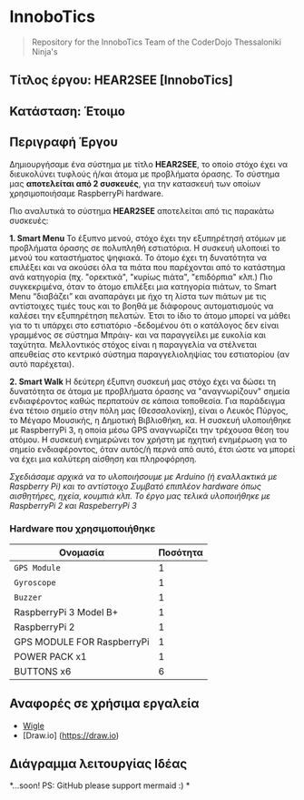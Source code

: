 # InnoboTics

> Repository for the InnoboTics Team of the CoderDojo Thessaloniki Ninja's
## Τίτλος έργου: HEAR2SEE [InnoboTics]
## Κατάσταση: Έτοιμο

## Περιγραφή Έργου

Δημιουργήσαμε ένα σύστημα με τίτλο **HEAR2SEE**, το οποίο στόχο έχει να διευκολύνει τυφλούς ή/και άτομα με προβλήματα όρασης. Το σύστημα μας **αποτελείται από 2 συσκευές**, για την κατασκευή των οποίων χρησιμοποιήσαμε RaspberryPi hardware. 

Πιο αναλυτικά το σύστημα **HEAR2SEE** αποτελείται από τις παρακάτω συσκευές: 

**1. Smart Menu** Το έξυπνο μενού, στόχο έχει την εξυπηρέτησή ατόμων με προβλήματα όρασης σε πολυπληθή εστιατόρια. Η συσκευή υλοποιεί το μενού του καταστήματος ψηφιακά. Το άτομο έχει τη δυνατότητα να επιλέξει και να ακούσει όλα τα πιάτα που παρέχονται από το κατάστημα ανά κατηγορία (πχ. "ορεκτικά", "κυρίως πιάτα", "επιδόρπια" κλπ.) Πιο συγκεκριμένα, όταν το άτομο επιλέξει μια κατηγορία πιάτων, το Smart Menu “διαβάζει” και αναπαράγει με ήχο τη λίστα των πιάτων με τις αντίστοιχες τιμές τους και το βοηθά με διάφορους αυτοματισμούς να καλέσει την εξυπηρέτηση πελατών. Έτσι το ίδιο το άτομο μπορεί να μάθει για το τι υπάρχει στο εστιατόριο -δεδομένου ότι ο κατάλογος δεν είναι γραμμένος σε σύστημα Μπράιγ- και να παραγγείλει με ευκολία και ταχύτητα. Μελλοντικός στόχος είναι η παραγγελία να στέλνεται απευθείας στο κεντρικό σύστημα παραγγελιοληψίας του εστιατορίου (αν αυτό παρέχεται).

**2. Smart Walk** Η δεύτερη έξυπνη συσκευή μας στόχο έχει να δώσει τη δυνατότητα σε  άτομα με προβλήματα όρασης να "αναγνωρίζουν" σημεία ενδιαφέροντος καθώς περπατούν σε κάποια τοποθεσία. Για παράδειγμα ένα τέτοιο σημείο στην πόλη μας (Θεσσαλονίκη), είναι ο Λευκός Πύργος, το Μέγαρο Μουσικής, η Δημοτική Βιβλιοθήκη, κα. Η συσκευή υλοποιήθηκε με RaspberryPi 3, η οποία μέσω GPS αναγνωρίζει την τρέχουσα θέση του ατόμου. Η συσκευή ενημερώνει τον χρήστη με ηχητική ενημέρωση για το σημείο ενδιαφέροντος, όταν αυτός/ή περνά από αυτό, έτσι ώστε να μπορεί να έχει μια καλύτερη αίσθηση και πληροφόρηση. 

*Σχεδιάσαμε αρχικά να το υλοποιήσουμε με Arduino (ή εναλλακτικά με Raspberry Pi) και το αντίστοιχο Συμβατό επιπλέον hardware όπως αισθητήρες, ηχεία, κουμπιά κλπ. 
Το έργο μας τελικά υλοποιήθηκε με RaspberryPi 2 και RaspeberryPi 3*


### Hardware που χρησιμοποιήθηκε

|Ονομασία			|Ποσότητα			|
|-------------------------------|-------------------------------|
|`GPS Module`            |1              |
|`Gyroscope`|1  |
|`Buzzer`|1  |
| RaspberryPi 3 Model B+ | 1 |
| RaspberryPi 2 |1   |
| GPS MODULE FOR RaspberryPi | 1 |
| POWER PACK x1 | 1 |
| BUTTONS x6 | 6 |


## Αναφορές σε χρήσιμα εργαλεία

 - [Wigle](https://wigle.net)
 - [Draw.io] (https://draw.io)


## Διάγραμμα λειτουργίας Ιδέας
*...soon! PS: GitHub please support mermaid :) *

